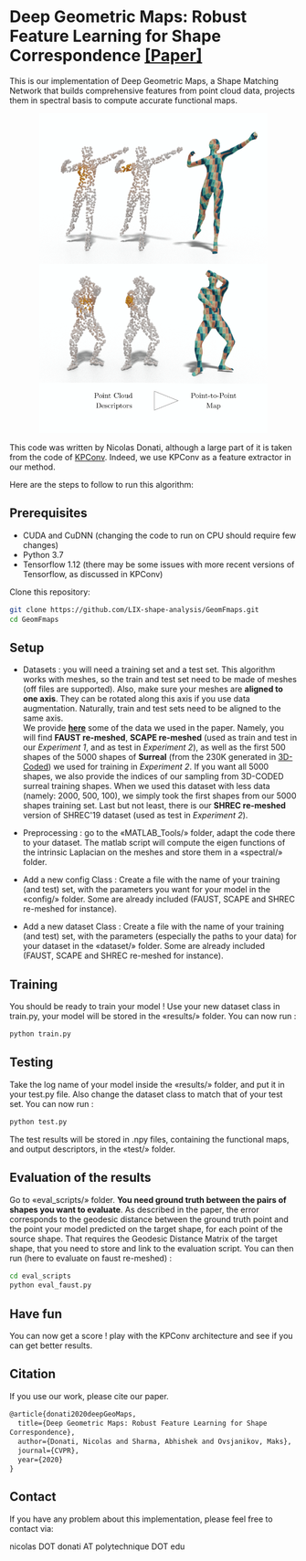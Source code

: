 # Deep Geometric Maps: Robust Feature Learning for Shape Correspondence [[Paper]](https://arxiv.org/abs/2003.14286)

This is our implementation of Deep Geometric Maps, a Shape Matching Network that builds comprehensive features from point cloud data, projects them in spectral basis to compute accurate functional maps.<!-- Here is a [link to the paper](https://arxiv.org/abs/2003.14286).-->

<!-- ![TEASER](https://raw.githubusercontent.com/LIX-shape-analysis/GeomFmaps/master/images/TEASER.png "TEASER") -->
<p align="center">
<img src="https://raw.githubusercontent.com/LIX-shape-analysis/GeomFmaps/master/images/TEASER.png" width="400">
</p>

This code was written by Nicolas Donati, although a large part of it is taken from the code of [KPConv](https://github.com/HuguesTHOMAS/KPConv). Indeed, we use KPConv as a feature extractor in our method.

Here are the steps to follow to run this algorithm:

## Prerequisites
* CUDA and CuDNN (changing the code to run on CPU should require few changes)
* Python 3.7
* Tensorflow 1.12 (there may be some issues with more recent versions of Tensorflow, as discussed in KPConv)

Clone this repository:
``` bash
git clone https://github.com/LIX-shape-analysis/GeomFmaps.git
cd GeomFmaps
```

## Setup

* Datasets : you will need a training set and a test set. This algorithm works with meshes, so the train and test set need to be made of meshes (off files are supported).
Also, make sure your meshes are **aligned to one axis**. They can be rotated along this axis if you use data augmentation. Naturally, train and test sets need to be aligned to the same axis.<br/>
We provide [**here**](https://nuage.lix.polytechnique.fr/index.php/s/LJFXrsTG22wYCXx) some of the data we used in the paper. Namely, you will find **FAUST re-meshed**, **SCAPE re-meshed** (used as train and test in our *Experiment 1*, and as test in *Experiment 2*), as well as the first 500 shapes of the 5000 shapes of **Surreal** (from the 230K generated in [3D-Coded](https://github.com/ThibaultGROUEIX/3D-CODED)) we used for training in *Experiment 2*.
If you want all 5000 shapes, we also provide the indices of our sampling from 3D-CODED surreal training shapes. When we used this dataset with less data (namely: 2000, 500, 100), we simply took the first shapes from our 5000 shapes training set.
Last but not least, there is our **SHREC re-meshed** version of SHREC'19 dataset (used as test in *Experiment 2*).

* Preprocessing : go to the «MATLAB_Tools/» folder, adapt the code there to your dataset. The matlab script will compute the eigen functions of the intrinsic Laplacian on the meshes and store them in a «spectral/» folder.

* Add a new config Class : Create a file with the name of your training (and test) set, with the parameters you want for your model in the «config/» folder. Some are already included (FAUST, SCAPE and SHREC re-meshed for instance).

* Add a new dataset Class : Create a file with the name of your training (and test) set, with the parameters (especially the paths to your data) for your dataset in the «dataset/» folder. Some are already included (FAUST, SCAPE and SHREC re-meshed for instance).

## Training
You should be ready to train your model ! Use your new dataset class in train.py, your model will be stored in the «results/» folder. You can now run :
``` bash
python train.py
```

## Testing
Take the log name of your model inside the «results/» folder, and put it in your test.py file. Also change the dataset class to match that of your test set. You can now run :
``` bash
python test.py
```
The test results will be stored in .npy files, containing the functional maps, and output descriptors, in the «test/» folder.

## Evaluation of the results
Go to «eval_scripts/» folder. **You need ground truth between the pairs of shapes you want to evaluate**. As described in the paper, the error corresponds to the geodesic distance between the ground truth point and the point your model predicted on the target shape, for each point of the source shape. That requires the Geodesic Distance Matrix of the target shape, that you need to store and link to the evaluation script. You can then run (here to evaluate on faust re-meshed) :
``` bash
cd eval_scripts
python eval_faust.py
```

## Have fun
You can now get a score ! play with the KPConv architecture and see if you can get better results.

## Citation
If you use our work, please cite our paper.
```
@article{donati2020deepGeoMaps,
  title={Deep Geometric Maps: Robust Feature Learning for Shape Correspondence},
  author={Donati, Nicolas and Sharma, Abhishek and Ovsjanikov, Maks},
  journal={CVPR},
  year={2020}
}
```

## Contact
If you have any problem about this implementation, please feel free to contact via:

nicolas DOT donati AT polytechnique DOT edu
